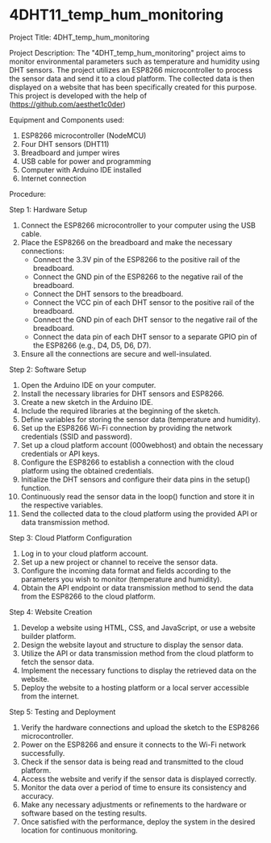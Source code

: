 # 4DHT11_temp_hum_monitoring

Project Title: 4DHT_temp_hum_monitoring

Project Description:
The "4DHT_temp_hum_monitoring" project aims to monitor environmental parameters such as temperature and humidity using DHT sensors. The project utilizes an ESP8266 microcontroller to process the sensor data and send it to a cloud platform. The collected data is then displayed on a website that has been specifically created for this purpose.
This project is developed with the help of (https://github.com/aesthet1c0der)

Equipment and Components used:
1. ESP8266 microcontroller (NodeMCU)
2. Four DHT sensors (DHT11)
3. Breadboard and jumper wires
4. USB cable for power and programming
5. Computer with Arduino IDE installed
6. Internet connection

Procedure:

Step 1: Hardware Setup
1. Connect the ESP8266 microcontroller to your computer using the USB cable.
2. Place the ESP8266 on the breadboard and make the necessary connections:
   - Connect the 3.3V pin of the ESP8266 to the positive rail of the breadboard.
   - Connect the GND pin of the ESP8266 to the negative rail of the breadboard.
   - Connect the DHT sensors to the breadboard.
   - Connect the VCC pin of each DHT sensor to the positive rail of the breadboard.
   - Connect the GND pin of each DHT sensor to the negative rail of the breadboard.
   - Connect the data pin of each DHT sensor to a separate GPIO pin of the ESP8266 (e.g., D4, D5, D6, D7).
3. Ensure all the connections are secure and well-insulated.

Step 2: Software Setup

1. Open the Arduino IDE on your computer.
2. Install the necessary libraries for DHT sensors and ESP8266.
3. Create a new sketch in the Arduino IDE.
4. Include the required libraries at the beginning of the sketch.
5. Define variables for storing the sensor data (temperature and humidity).
6. Set up the ESP8266 Wi-Fi connection by providing the network credentials (SSID and password).
7. Set up a cloud platform account (000webhost) and obtain the necessary credentials or API keys.
8. Configure the ESP8266 to establish a connection with the cloud platform using the obtained credentials.
9. Initialize the DHT sensors and configure their data pins in the setup() function.
10. Continuously read the sensor data in the loop() function and store it in the respective variables.
11. Send the collected data to the cloud platform using the provided API or data transmission method.

Step 3: Cloud Platform Configuration

1. Log in to your cloud platform account.
2. Set up a new project or channel to receive the sensor data.
3. Configure the incoming data format and fields according to the parameters you wish to monitor (temperature and humidity).
4. Obtain the API endpoint or data transmission method to send the data from the ESP8266 to the cloud platform.

Step 4: Website Creation

1. Develop a website using HTML, CSS, and JavaScript, or use a website builder platform.
2. Design the website layout and structure to display the sensor data.
3. Utilize the API or data transmission method from the cloud platform to fetch the sensor data.
4. Implement the necessary functions to display the retrieved data on the website.
5. Deploy the website to a hosting platform or a local server accessible from the internet.

Step 5: Testing and Deployment

1. Verify the hardware connections and upload the sketch to the ESP8266 microcontroller.
2. Power on the ESP8266 and ensure it connects to the Wi-Fi network successfully.
3. Check if the sensor data is being read and transmitted to the cloud platform.
4. Access the website and verify if the sensor data is displayed correctly.
5. Monitor the data over a period of time to ensure its consistency and accuracy.
6. Make any necessary adjustments or refinements to the hardware or software based on the testing results.
7. Once satisfied with the performance, deploy the system in the desired location for continuous monitoring.
